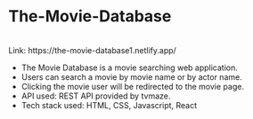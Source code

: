 # The-Movie-Database
<br/>
Link: https://the-movie-database1.netlify.app/
<ul>
  <li>The Movie Database is a movie searching web application.</li>
  <li>Users can search a movie  by movie name  or by actor name.</li>
  <li>Clicking the movie user will be redirected to the movie page.</li>
  <li>API used: REST API provided by tvmaze.</li>
  <li>Tech stack used: HTML, CSS, Javascript, React</li>
</ul>
       
